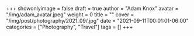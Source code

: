+++
showonlyimage = false
draft = true
author = "Adam Knox"
avatar = "/img/adam_avatar.jpeg"
weight = 0
title = ""
cover = "/img/post/photography/2021_09/.jpg"
date = "2021-09-11T00:01:01-06:00"
categories = ["Photography", "Travel"]
tags = []
+++
<!--more-->
